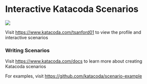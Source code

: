 # Interactive Katacoda Scenarios

[![](http://shields.katacoda.com/katacoda/tsanford01/count.svg)](https://www.katacoda.com/tsanford01 "Get your profile on Katacoda.com")

Visit https://www.katacoda.com/tsanford01 to view the profile and interactive scenarios

### Writing Scenarios
Visit https://www.katacoda.com/docs to learn more about creating Katacoda scenarios

For examples, visit https://github.com/katacoda/scenario-example
